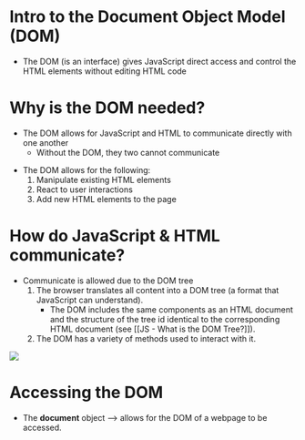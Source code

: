# Intro to the Document Object Model (DOM)
* The DOM (is an interface) gives JavaScript direct access and control the HTML elements without editing HTML code

# Why is the DOM needed?
* The DOM allows for JavaScript and HTML to communicate directly with one another
	* Without the DOM, they two cannot communicate

- The DOM allows for the following: 
	1)  Manipulate existing HTML elements
	2) React to user interactions     
	3) Add new HTML elements to the page

# How do JavaScript & HTML communicate?
* Communicate is allowed due to the DOM tree
	1) The browser translates all content into a DOM tree (a format that JavaScript can understand).
		* The DOM includes the same components as an HTML document and the structure of the tree id identical to the corresponding HTML document (see [[JS - What is the DOM Tree?]]).
	2) The DOM has a variety of methods used to interact with it.

**![](https://lh3.googleusercontent.com/-qlEVUt2rUj08mnbuyontROtOQFZm3gKqEoWmT7upiOdSRd6H_StgvzehmppBGxWSsuK6r_qadgWdYsNNy-WKRE8MoZo9TeJUtQLOEZolG25eGe_E8CGrjKqVWRVRZfuLBpHFBt55swWuwKqCXZi5us)**

# Accessing the DOM
* The **document** object --> allows for the DOM of a webpage to be accessed. 